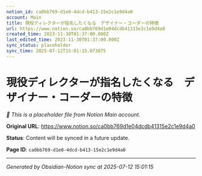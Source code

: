 ```yaml
---
notion_id: ca0bb769-d1e0-4dcd-b413-15e2c1e9d4a0
account: Main
title: 現役ディレクターが指名したくなる　デザイナー・コーダーの特徴
url: https://www.notion.so/ca0bb769d1e04dcdb41315e2c1e9d4a0
created_time: 2023-11-30T01:37:00.000Z
last_edited_time: 2023-11-30T01:37:00.000Z
sync_status: placeholder
sync_time: 2025-07-12T15:01:15.073875
---
```


# 現役ディレクターが指名したくなる　デザイナー・コーダーの特徴

*🔄 This is a placeholder file from Notion Main account.*

**Original URL**: https://www.notion.so/ca0bb769d1e04dcdb41315e2c1e9d4a0

**Status**: Content will be synced in a future update.

**Page ID**: `ca0bb769-d1e0-4dcd-b413-15e2c1e9d4a0`

---

*Generated by Obsidian-Notion sync at 2025-07-12 15:01:15*
